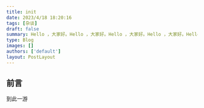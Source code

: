 ```yaml
---
title: init
date: 2023/4/18 18:20:16
tags: [杂谈]
draft: false
summary: Hello ，大家好。Hello ，大家好。Hello ，大家好。Hello ，大家好。Hello ，大家好。Hello ，大家好。Hello ，大家好。Hello ，大家好。Hello ，大家好。Hello ，大家好。Hello ，大家好。
type: Blog
images: []
authors: ['default']
layout: PostLayout
---
```


## 前言

到此一游
